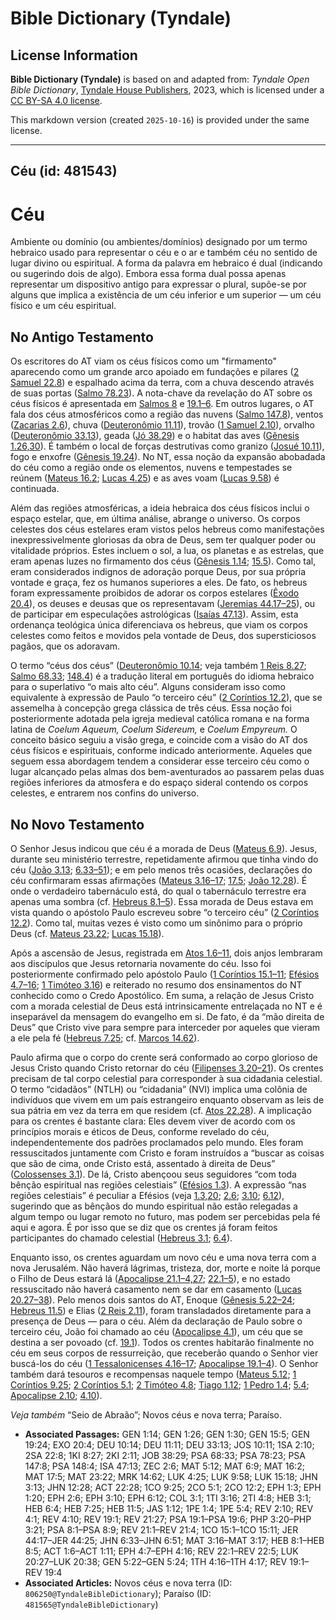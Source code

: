 # Bible Dictionary (Tyndale)

## License Information

**Bible Dictionary (Tyndale)** is based on and adapted from: _Tyndale Open Bible Dictionary_, [Tyndale House Publishers](https://tyndaleopenresources.com/), 2023, which is licensed under a [CC BY-SA 4.0 license](https://creativecommons.org/licenses/by-sa/4.0/legalcode.en).

This markdown version (created `2025-10-16`) is provided under the same license.



--------------------------------

## Céu (id: 481543)

Céu
===

Ambiente ou domínio (ou ambientes/domínios) designado por um termo hebraico usado para representar o céu e o ar e também céu no sentido de lugar divino ou espiritual. A forma da palavra em hebraico é dual (indicando ou sugerindo dois de algo). Embora essa forma dual possa apenas representar um dispositivo antigo para expressar o plural, supõe\-se por alguns que implica a existência de um céu inferior e um superior — um céu físico e um céu espiritual.

No Antigo Testamento
--------------------

Os escritores do AT viam os céus físicos como um "firmamento" aparecendo como um grande arco apoiado em fundações e pilares ([2 Samuel 22\.8](https://ref.ly/2Sam22:8)) e espalhado acima da terra, com a chuva descendo através de suas portas ([Salmo 78\.23](https://ref.ly/Ps78:23)). A nota\-chave da revelação do AT sobre os céus físicos é apresentada em [Salmos 8](https://ref.ly/Ps8:1-Ps8:9) e [19\.1–6](https://ref.ly/Ps19:1-Ps19:6). Em outros lugares, o AT fala dos céus atmosféricos como a região das nuvens ([Salmo 147\.8](https://ref.ly/Ps147:8)), ventos ([Zacarias 2\.6](https://ref.ly/Zech2:6)), chuva ([Deuteronômio 11\.11](https://ref.ly/Deut11:11)), trovão ([1 Samuel 2\.10](https://ref.ly/1Sam2:10)), orvalho ([Deuteronômio 33\.13](https://ref.ly/Deut33:13)), geada ([Jó 38\.29](https://ref.ly/Job38:29)) e o habitat das aves ([Gênesis 1\.26,30](https://ref.ly/Gen1:26,Gen1:30)). É também o local de forças destrutivas como granizo ([Josué 10\.11](https://ref.ly/Josh10:11)), fogo e enxofre ([Gênesis 19\.24](https://ref.ly/Gen19:24)). No NT, essa noção da expansão abobadada do céu como a região onde os elementos, nuvens e tempestades se reúnem ([Mateus 16\.2](https://ref.ly/Matt16:2); [Lucas 4\.25](https://ref.ly/Luke4:25)) e as aves voam ([Lucas 9\.58](https://ref.ly/Luke9:58)) é continuada.

Além das regiões atmosféricas, a ideia hebraica dos céus físicos inclui o espaço estelar, que, em última análise, abrange o universo. Os corpos celestes dos céus estelares eram vistos pelos hebreus como manifestações inexpressivelmente gloriosas da obra de Deus, sem ter qualquer poder ou vitalidade próprios. Estes incluem o sol, a lua, os planetas e as estrelas, que eram apenas luzes no firmamento dos céus ([Gênesis 1\.14](https://ref.ly/Gen1:14); [15\.5](https://ref.ly/Gen15:5)). Como tal, eram considerados indignos de adoração porque Deus, por sua própria vontade e graça, fez os humanos superiores a eles. De fato, os hebreus foram expressamente proibidos de adorar os corpos estelares ([Êxodo 20\.4](https://ref.ly/Exod20:4)), os deuses e deusas que os representavam ([Jeremias 44\.17–25](https://ref.ly/Jer44:17-Jer44:25)), ou de participar em especulações astrológicas ([Isaías 47\.13](https://ref.ly/Isa47:13)). Assim, esta ordenança teológica única diferenciava os hebreus, que viam os corpos celestes como feitos e movidos pela vontade de Deus, dos supersticiosos pagãos, que os adoravam.

O termo “céus dos céus” ([Deuteronômio 10\.14](https://ref.ly/Deut10:14); veja também [1 Reis 8\.27](https://ref.ly/1Kgs8:27); [Salmo 68\.33](https://ref.ly/Ps68:33); [148\.4](https://ref.ly/Ps148:4)) é a tradução literal em português do idioma hebraico para o superlativo “o mais alto céu”. Alguns consideram isso como equivalente à expressão de Paulo “o terceiro céu” ([2 Coríntios 12\.2](https://ref.ly/2Cor12:2)), que se assemelha à concepção grega clássica de três céus. Essa noção foi posteriormente adotada pela igreja medieval católica romana e na forma latina de *Coelum Aqueum, Coelum Sidereum,* e *Coelum Empyreum.* O conceito básico seguiu a visão grega, e coincide com a visão do AT dos céus físicos e espirituais, conforme indicado anteriormente. Aqueles que seguem essa abordagem tendem a considerar esse terceiro céu como o lugar alcançado pelas almas dos bem\-aventurados ao passarem pelas duas regiões inferiores da atmosfera e do espaço sideral contendo os corpos celestes, e entrarem nos confins do universo.

No Novo Testamento
------------------

O Senhor Jesus indicou que céu é a morada de Deus ([Mateus 6\.9](https://ref.ly/Matt6:9)). Jesus, durante seu ministério terrestre, repetidamente afirmou que tinha vindo do céu ([João 3\.13](https://ref.ly/John3:13); [6\.33–51](https://ref.ly/John6:33-John6:51)); e em pelo menos três ocasiões, declarações do céu confirmaram essas afirmações ([Mateus 3\.16–17](https://ref.ly/Matt3:16-Matt3:17); [17\.5](https://ref.ly/Matt17:5); [João 12\.28](https://ref.ly/John12:28)). É onde o verdadeiro tabernáculo está, do qual o tabernáculo terrestre era apenas uma sombra (cf. [Hebreus 8\.1–5](https://ref.ly/Heb8:1-Heb8:5)). Essa morada de Deus estava em vista quando o apóstolo Paulo escreveu sobre “o terceiro céu” ([2 Coríntios 12\.2](https://ref.ly/2Cor12:2)). Como tal, muitas vezes é visto como um sinônimo para o próprio Deus (cf. [Mateus 23\.22](https://ref.ly/Matt23:22); [Lucas 15\.18](https://ref.ly/Luke15:18)).

Após a ascensão de Jesus, registrada em [Atos 1\.6–11](https://ref.ly/Acts1:6-Acts1:11), dois anjos lembraram aos discípulos que Jesus retornaria novamente do céu. Isso foi posteriormente confirmado pelo apóstolo Paulo ([1 Coríntios 15\.1–11](https://ref.ly/1Cor15:1-1Cor15:11); [Efésios 4\.7–16](https://ref.ly/Eph4:7-Eph4:16); [1 Timóteo 3\.16](https://ref.ly/1Tim3:16)) e reiterado no resumo dos ensinamentos do NT conhecido como o Credo Apostólico. Em suma, a relação de Jesus Cristo com a morada celestial de Deus está intrinsicamente entrelaçada no NT e é inseparável da mensagem do evangelho em si. De fato, é da “mão direita de Deus” que Cristo vive para sempre para interceder por aqueles que vieram a ele pela fé ([Hebreus 7\.25](https://ref.ly/Heb7:25); cf. [Marcos 14\.62](https://ref.ly/Mark14:62)).

Paulo afirma que o corpo do crente será conformado ao corpo glorioso de Jesus Cristo quando Cristo retornar do céu ([Filipenses 3\.20–21](https://ref.ly/Phil3:20-Phil3:21)). Os crentes precisam de tal corpo celestial para corresponder à sua cidadania celestial. O termo “cidadãos” (NTLH) ou “cidadania” (NVI) implica uma colônia de indivíduos que vivem em um país estrangeiro enquanto observam as leis de sua pátria em vez da terra em que residem (cf. [Atos 22\.28](https://ref.ly/Acts22:28)). A implicação para os crentes é bastante clara: Eles devem viver de acordo com os princípios morais e éticos de Deus, conforme revelado do céu, independentemente dos padrões proclamados pelo mundo. Eles foram ressuscitados juntamente com Cristo e foram instruídos a “buscar as coisas que são de cima, onde Cristo está, assentado à direita de Deus” ([Colossenses 3\.1](https://ref.ly/Col3:1)). De lá, Cristo abençoou seus seguidores “com toda bênção espiritual nas regiões celestiais” ([Efésios 1\.3](https://ref.ly/Eph1:3)). A expressão “nas regiões celestiais” é peculiar a Efésios (veja [1\.3,20](https://ref.ly/Eph1:3,Eph1:20); [2\.6](https://ref.ly/Eph2:6); [3\.10](https://ref.ly/Eph3:10); [6\.12](https://ref.ly/Eph6:12)), sugerindo que as bênçãos do mundo espiritual não estão relegadas a algum tempo ou lugar remoto no futuro, mas podem ser percebidas pela fé aqui e agora. É por isso que se diz que os crentes já foram feitos participantes do chamado celestial ([Hebreus 3\.1](https://ref.ly/Heb3:1); [6\.4](https://ref.ly/Heb6:4)).

Enquanto isso, os crentes aguardam um novo céu e uma nova terra com a nova Jerusalém. Não haverá lágrimas, tristeza, dor, morte e noite lá porque o Filho de Deus estará lá ([Apocalipse 21\.1–4,27](https://ref.ly/Rev21:1-Rev21:4,Rev21:27); [22\.1–5](https://ref.ly/Rev22:1-Rev22:5)), e no estado ressuscitado não haverá casamento nem se dar em casamento ([Lucas 20\.27–38](https://ref.ly/Luke20:27-Luke20:38)). Pelo menos dois santos do AT, Enoque ([Gênesis 5\.22–24](https://ref.ly/Gen5:22-Gen5:24); [Hebreus 11\.5](https://ref.ly/Heb11:5)) e Elias ([2 Reis 2\.11](https://ref.ly/2Kgs2:11)), foram transladados diretamente para a presença de Deus — para o céu. Além da declaração de Paulo sobre o terceiro céu, João foi chamado ao céu ([Apocalipse 4\.1](https://ref.ly/Rev4:1)), um céu que se destina a ser povoado (cf. [19\.1](https://ref.ly/Rev19:1)). Todos os crentes habitarão finalmente no céu em seus corpos de ressurreição, que receberão quando o Senhor vier buscá\-los do céu ([1 Tessalonicenses 4\.16–17](https://ref.ly/1Thess4:16-1Thess4:17); [Apocalipse 19\.1–4](https://ref.ly/Rev19:1-Rev19:4)). O Senhor também dará tesouros e recompensas naquele tempo ([Mateus 5\.12](https://ref.ly/Matt5:12); [1 Coríntios 9\.25](https://ref.ly/1Cor9:25); [2 Coríntios 5\.1](https://ref.ly/2Cor5:1); [2 Timóteo 4\.8](https://ref.ly/2Tim4:8); [Tiago 1\.12](https://ref.ly/Jas1:12); [1 Pedro 1\.4](https://ref.ly/1Pet1:4); [5\.4](https://ref.ly/1Pet5:4); [Apocalipse 2\.10](https://ref.ly/Rev2:10); [4\.10](https://ref.ly/Rev4:10)).

*Veja também* “Seio de Abraão”; Novos céus e nova terra; Paraíso.

* **Associated Passages:** GEN 1:14; GEN 1:26; GEN 1:30; GEN 15:5; GEN 19:24; EXO 20:4; DEU 10:14; DEU 11:11; DEU 33:13; JOS 10:11; 1SA 2:10; 2SA 22:8; 1KI 8:27; 2KI 2:11; JOB 38:29; PSA 68:33; PSA 78:23; PSA 147:8; PSA 148:4; ISA 47:13; ZEC 2:6; MAT 5:12; MAT 6:9; MAT 16:2; MAT 17:5; MAT 23:22; MRK 14:62; LUK 4:25; LUK 9:58; LUK 15:18; JHN 3:13; JHN 12:28; ACT 22:28; 1CO 9:25; 2CO 5:1; 2CO 12:2; EPH 1:3; EPH 1:20; EPH 2:6; EPH 3:10; EPH 6:12; COL 3:1; 1TI 3:16; 2TI 4:8; HEB 3:1; HEB 6:4; HEB 7:25; HEB 11:5; JAS 1:12; 1PE 1:4; 1PE 5:4; REV 2:10; REV 4:1; REV 4:10; REV 19:1; REV 21:27; PSA 19:1–PSA 19:6; PHP 3:20–PHP 3:21; PSA 8:1–PSA 8:9; REV 21:1–REV 21:4; 1CO 15:1–1CO 15:11; JER 44:17–JER 44:25; JHN 6:33–JHN 6:51; MAT 3:16–MAT 3:17; HEB 8:1–HEB 8:5; ACT 1:6–ACT 1:11; EPH 4:7–EPH 4:16; REV 22:1–REV 22:5; LUK 20:27–LUK 20:38; GEN 5:22–GEN 5:24; 1TH 4:16–1TH 4:17; REV 19:1–REV 19:4
* **Associated Articles:** Novos céus e nova terra (ID: `806250@TyndaleBibleDictionary`); Paraíso (ID: `481565@TyndaleBibleDictionary`)


